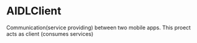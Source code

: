 # AIDLClient
Communication(service providing) between two mobile apps. This proect acts as client (consumes services)
